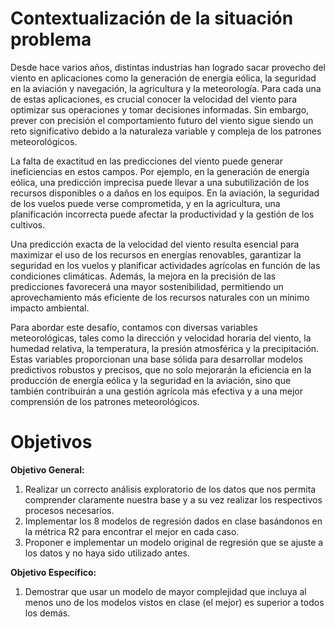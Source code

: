 # **Contextualización de la situación problema**

Desde hace varios años, distintas industrias han logrado sacar provecho del viento en aplicaciones como la generación de energía eólica, la seguridad en la aviación y navegación, la agricultura y la meteorología. Para cada una de estas aplicaciones, es crucial conocer la velocidad del viento para optimizar sus operaciones y tomar decisiones informadas. Sin embargo, prever con precisión el comportamiento futuro del viento sigue siendo un reto significativo debido a la naturaleza variable y compleja de los patrones meteorológicos.

La falta de exactitud en las predicciones del viento puede generar ineficiencias en estos campos. Por ejemplo, en la generación de energía eólica, una predicción imprecisa puede llevar a una subutilización de los recursos disponibles o a daños en los equipos. En la aviación, la seguridad de los vuelos puede verse comprometida, y en la agricultura, una planificación incorrecta puede afectar la productividad y la gestión de los cultivos.

Una predicción exacta de la velocidad del viento resulta esencial para maximizar el uso de los recursos en energías renovables, garantizar la seguridad en los vuelos y planificar actividades agrícolas en función de las condiciones climáticas. Además, la mejora en la precisión de las predicciones favorecerá una mayor sostenibilidad, permitiendo un aprovechamiento más eficiente de los recursos naturales con un mínimo impacto ambiental.

Para abordar este desafío, contamos con diversas variables meteorológicas, tales como la dirección y velocidad horaria del viento, la humedad relativa, la temperatura, la presión atmosférica y la precipitación. Estas variables proporcionan una base sólida para desarrollar modelos predictivos robustos y precisos, que no solo mejorarán la eficiencia en la producción de energía eólica y la seguridad en la aviación, sino que también contribuirán a una gestión agrícola más efectiva y a una mejor comprensión de los patrones meteorológicos.

# **Objetivos**

**Objetivo General:**
1. Realizar un correcto análisis exploratorio de los datos que nos permita comprender claramente nuestra base y a su vez realizar los respectivos procesos necesarios.
2. Implementar los 8 modelos de regresión dados en clase basándonos en la métrica R2 para encontrar el mejor en cada caso.
3. Proponer e implementar un modelo original de regresión que se ajuste a los datos y no haya sido utilizado antes.

**Objetivo Específico:**
1. Demostrar que usar un modelo de mayor complejidad que incluya al menos uno de los modelos vistos en clase (el mejor) es superior a todos los demás.




